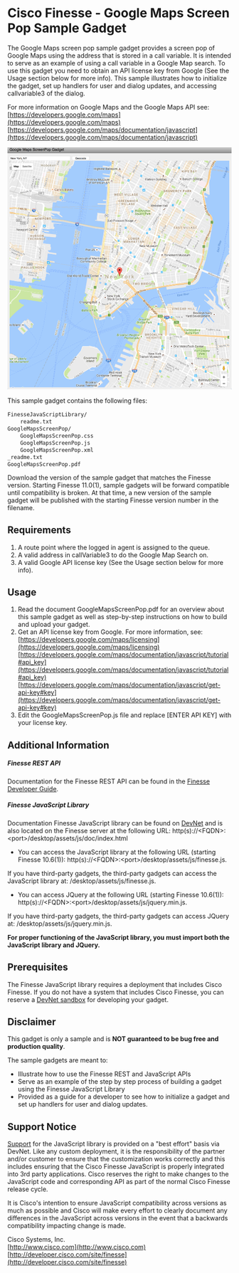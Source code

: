 # Cisco Finesse - Google Maps Screen Pop Sample Gadget
The Google Maps screen pop sample gadget provides a screen pop of Google Maps using the address that is stored in a call variable. It is intended to serve as an example of using a call variable in a Google Map search. To use this gadget you need to obtain an API license key from Google (See the Usage section below for more info). This sample illustrates how to initialize the gadget, set up handlers for user and dialog updates, and accessing callvariable3 of the dialog.

For more information on Google Maps and the Google Maps API see:
   [https://developers.google.com/maps](https://developers.google.com/maps)
   [https://developers.google.com/maps/documentation/javascript](https://developers.google.com/maps/documentation/javascript)

![Sample Gadget Screenshot](Screenshot.png)

This sample gadget contains the following files:

	FinesseJavaScriptLibrary/
		readme.txt
	GoogleMapsScreenPop/
		GoogleMapsScreenPop.css
		GoogleMapsScreenPop.js
		GoogleMapsScreenPop.xml
	_readme.txt
	GoogleMapsScreenPop.pdf

Download the version of the sample gadget that matches the Finesse version. Starting Finesse 11.0(1), sample gadgets will be forward compatible until compatibility is broken. At that time, a new version of the sample gadget will be published with the starting Finesse version number in the filename.

## Requirements
1. A route point where the logged in agent is assigned to the queue.
2. A valid address in callVariable3 to do the Google Map Search on.
3. A valid Google API license key (See the Usage section below for more info).

## Usage
1. Read the document GoogleMapsScreenPop.pdf for an overview about this sample gadget as well as step-by-step instructions on how to build and upload your gadget.
2. Get an API license key from Google. For more information, see: 
 [https://developers.google.com/maps/licensing](https://developers.google.com/maps/licensing)
 [https://developers.google.com/maps/documentation/javascript/tutorial#api_key](https://developers.google.com/maps/documentation/javascript/tutorial#api_key)
 [https://developers.google.com/maps/documentation/javascript/get-api-key#key](https://developers.google.com/maps/documentation/javascript/get-api-key#key)
3. Edit the GoogleMapsScreenPop.js file and replace [ENTER API KEY] with your license key.

## Additional Information
##### Finesse REST API
Documentation for the Finesse REST API can be found in the [Finesse Developer Guide](https://developer.cisco.com/docs/finesse/#!rest-api-dev-guide).

##### Finesse JavaScript Library
Documentation Finesse JavaScript library can be found on [DevNet](https://developer.cisco.com/docs/finesse/#!javascript-library) and is also located on the Finesse server at the following URL: http(s)://&lt;FQDN&gt;:&lt;port&gt;/desktop/assets/js/doc/index.html

- You can access the JavaScript library at the following URL (starting Finesse 10.6(1)): http(s)://&lt;FQDN&gt;:&lt;port&gt;/desktop/assets/js/finesse.js.

 If you have third-party gadgets, the third-party gadgets can access the JavaScript library at: /desktop/assets/js/finesse.js.

- You can access JQuery at the following URL (starting Finesse 10.6(1)): http(s)://&lt;FQDN&gt;:&lt;port&gt;/desktop/assets/js/jquery.min.js.

 If you have third-party gadgets, the third-party gadgets can access JQuery at: /desktop/assets/js/jquery.min.js.

**For proper functioning of the JavaScript library, you must import both the JavaScript library and JQuery.**

## Prerequisites
The Finesse JavaScript library requires a deployment that includes Cisco Finesse. If you do not have a system that includes Cisco Finesse, you can reserve a [DevNet sandbox](https://developer.cisco.com/docs/finesse/#!sandbox) for developing your gadget.

## Disclaimer
This gadget is only a sample and is **NOT guaranteed to be bug free and production quality**.

The sample gadgets are meant to:
- Illustrate how to use the Finesse REST and JavaScript APIs
- Serve as an example of the step by step process of building a gadget using the Finesse JavaScript Library
- Provided as a guide for a developer to see how to initialize a gadget and set up handlers for user and dialog updates.

## Support Notice
[Support](https://developer.cisco.com/site/support) for the JavaScript library is provided on a "best effort" basis via DevNet. Like any custom deployment, it is the responsibility of the partner and/or customer to ensure that the customization works correctly and this includes ensuring that the Cisco Finesse JavaScript is properly integrated into 3rd party applications. Cisco reserves the right to make changes to the JavaScript code and corresponding API as part of the normal Cisco Finesse release cycle.

It is Cisco's intention to ensure JavaScript compatibility across versions as much as possible and Cisco will make every effort to clearly document any differences in the JavaScript across versions in the event that a backwards compatibility impacting change is made.

Cisco Systems, Inc.<br>
[http://www.cisco.com](http://www.cisco.com)<br>
[http://developer.cisco.com/site/finesse](http://developer.cisco.com/site/finesse)